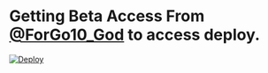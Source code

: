 
# Getting Beta Access From [@ForGo10_God](https://t.me/ForGo10_God) to access deploy.

[![Deploy](https://www.herokucdn.com/deploy/button.svg)](https://heroku.com/deploy) 
